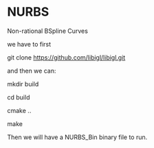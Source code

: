 # NURBS
Non-rational BSpline Curves

we have to first 

git clone https://github.com/libigl/libigl.git

and then we can: 

mkdir build

cd build 

cmake ..

make

Then we will have a NURBS_Bin binary file to run.
